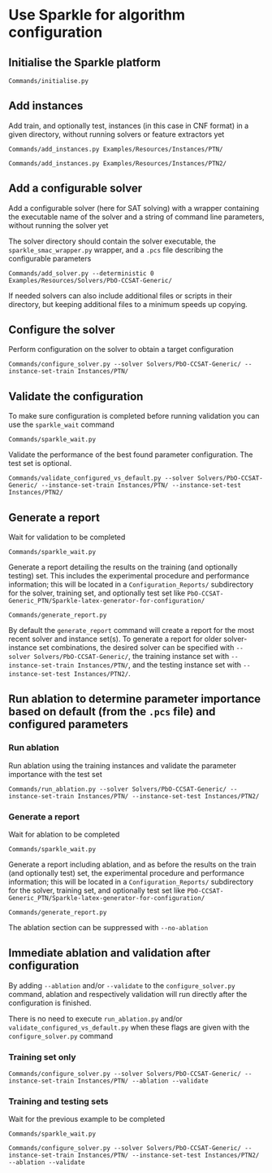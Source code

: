 # Use Sparkle for algorithm configuration

## Initialise the Sparkle platform

`Commands/initialise.py`

## Add instances

Add train, and optionally test, instances (in this case in CNF format) in a given directory, without running solvers or feature extractors yet

`Commands/add_instances.py Examples/Resources/Instances/PTN/`

`Commands/add_instances.py Examples/Resources/Instances/PTN2/`

## Add a configurable solver

Add a configurable solver (here for SAT solving) with a wrapper containing the executable name of the solver and a string of command line parameters, without running the solver yet

The solver directory should contain the solver executable, the `sparkle_smac_wrapper.py` wrapper, and a `.pcs` file describing the configurable parameters

`Commands/add_solver.py --deterministic 0 Examples/Resources/Solvers/PbO-CCSAT-Generic/`

If needed solvers can also include additional files or scripts in their directory, but keeping additional files to a minimum speeds up copying.

## Configure the solver

Perform configuration on the solver to obtain a target configuration

`Commands/configure_solver.py --solver Solvers/PbO-CCSAT-Generic/ --instance-set-train Instances/PTN/`

## Validate the configuration

To make sure configuration is completed before running validation you can use the `sparkle_wait` command

`Commands/sparkle_wait.py`

Validate the performance of the best found parameter configuration. The test set is optional.

`Commands/validate_configured_vs_default.py --solver Solvers/PbO-CCSAT-Generic/ --instance-set-train Instances/PTN/ --instance-set-test Instances/PTN2/`

## Generate a report

Wait for validation to be completed

`Commands/sparkle_wait.py`

Generate a report detailing the results on the training (and optionally testing) set. This includes the experimental procedure and performance information; this will be located in a `Configuration_Reports/` subdirectory for the solver, training set, and optionally test set like `PbO-CCSAT-Generic_PTN/Sparkle-latex-generator-for-configuration/`

`Commands/generate_report.py`

By default the `generate_report` command will create a report for the most recent solver and instance set(s). To generate a report for older solver-instance set combinations, the desired solver can be specified with `--solver Solvers/PbO-CCSAT-Generic/`, the training instance set with `--instance-set-train Instances/PTN/`, and the testing instance set with `--instance-set-test Instances/PTN2/`.

## Run ablation to determine parameter importance based on default (from the `.pcs` file) and configured parameters

### Run ablation

Run ablation using the training instances and validate the parameter importance with the test set

`Commands/run_ablation.py --solver Solvers/PbO-CCSAT-Generic/ --instance-set-train Instances/PTN/ --instance-set-test Instances/PTN2/`

### Generate a report

Wait for ablation to be completed

`Commands/sparkle_wait.py`

Generate a report including ablation, and as before the results on the train (and optionally test) set, the experimental procedure and performance information; this will be located in a `Configuration_Reports/` subdirectory for the solver, training set, and optionally test set like `PbO-CCSAT-Generic_PTN/Sparkle-latex-generator-for-configuration/`

`Commands/generate_report.py`

The ablation section can be suppressed with `--no-ablation` 

## Immediate ablation and validation after configuration

By adding `--ablation` and/or `--validate` to the `configure_solver.py` command, ablation and respectively validation will run directly after the configuration is finished.

There is no need to execute `run_ablation.py` and/or `validate_configured_vs_default.py` when these flags are given with the `configure_solver.py` command

### Training set only

`Commands/configure_solver.py --solver Solvers/PbO-CCSAT-Generic/ --instance-set-train Instances/PTN/ --ablation --validate`

### Training and testing sets

Wait for the previous example to be completed

`Commands/sparkle_wait.py`

`Commands/configure_solver.py --solver Solvers/PbO-CCSAT-Generic/ --instance-set-train Instances/PTN/ --instance-set-test Instances/PTN2/ --ablation --validate`

